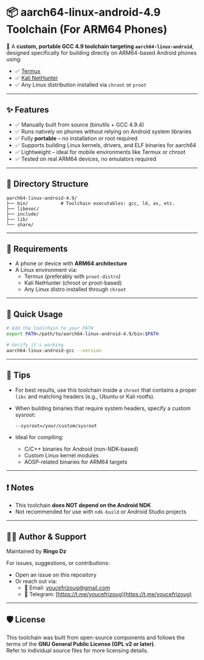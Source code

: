 # 📦 aarch64-linux-android-4.9 Toolchain (For ARM64 Phones)

🔧 A **custom, portable GCC 4.9 toolchain targeting `aarch64-linux-android`**, designed specifically for building directly on ARM64-based Android phones using:

- ✅ [Termux](https://termux.dev/)
- ✅ [Kali NetHunter](https://www.kali.org/kali-nethunter/)
- ✅ Any Linux distribution installed via `chroot` or `proot`

---

## ✨ Features

- ✅ Manually built from source (binutils + GCC 4.9.4)
- ✅ Runs natively on phones without relying on Android system libraries
- ✅ Fully **portable** – no installation or root required
- ✅ Supports building Linux kernels, drivers, and ELF binaries for aarch64
- ✅ Lightweight – ideal for mobile environments like Termux or chroot
- ✅ Tested on real ARM64 devices, no emulators required

---

## 📁 Directory Structure

```
aarch64-linux-android-4.9/
├── bin/            # Toolchain executables: gcc, ld, as, etc.
├── libexec/
├── include/
├── lib/
└── share/
```

---

## 🧪 Requirements

- A phone or device with **ARM64 architecture**
- A Linux environment via:
  - Termux (preferably with `proot-distro`)
  - Kali NetHunter (chroot or proot-based)
  - Any Linux distro installed through `chroot`

---

## 🚀 Quick Usage

```bash
# Add the toolchain to your PATH
export PATH=/path/to/aarch64-linux-android-4.9/bin:$PATH

# Verify it's working
aarch64-linux-android-gcc --version
```

---

## 🧠 Tips

- For best results, use this toolchain inside a `chroot` that contains a proper `libc` and matching headers (e.g., Ubuntu or Kali rootfs).
- When building binaries that require system headers, specify a custom sysroot:
  
  ```bash
  --sysroot=/your/custom/sysroot
  ```

- Ideal for compiling:
  - C/C++ binaries for Android (non-NDK-based)
  - Custom Linux kernel modules
  - AOSP-related binaries for ARM64 targets

---

## ❗ Notes

- This toolchain **does NOT depend on the Android NDK**
- Not recommended for use with `ndk-build` or Android Studio projects

---

## 👨‍💻 Author & Support

Maintained by **Ringo Dz**

For issues, suggestions, or contributions:
- Open an issue on this repository
- Or reach out via:
  - 📧 Email: [youcefrizoug@gmail.com](mailto:youcefrizoug@gmail.com)
  - 💬 Telegram: [https://t.me/youcefrizoug](https://t.me/youcefrizoug)

---

## 🛡️ License

This toolchain was built from open-source components and follows the terms of the **GNU General Public License (GPL v2 or later)**.  
Refer to individual source files for more licensing details.

